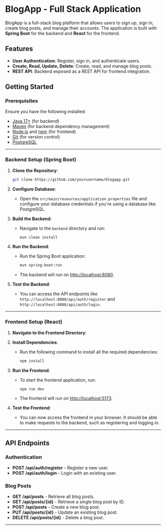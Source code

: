 # BlogApp - Full Stack Application

BlogApp is a full-stack blog platform that allows users to sign up, sign in, create blog posts, and manage their accounts. The application is built with **Spring Boot** for the backend and **React** for the frontend.

## Features

- **User Authentication**: Register, sign in, and authenticate users.
- **Create, Read, Update, Delete**: Create, read, and manage blog posts.
- **REST API**: Backend exposed as a REST API for frontend integration.


## Getting Started

### Prerequisites

Ensure you have the following installed:

- [Java 17+](https://www.oracle.com/java/technologies/javase-jdk17-downloads.html) (for backend)
- [Maven](https://maven.apache.org/) (for backend dependency management)
- [Node.js](https://nodejs.org/) and [npm](https://www.npmjs.com/) (for frontend)
- [Git](https://git-scm.com/) (for version control)
- [PostgreSQL](https://www.postgresql.org/) 

---

### Backend Setup (Spring Boot)

1. **Clone the Repository**:
    ```bash
    git clone https://github.com/yourusername/blogapp.git
    ```

2. **Configure Database**:
   - Open the `src/main/resources/application.properties` file and configure your database credentials if you're using a database like  PostgreSQL.

3. **Build the Backend**:
   - Navigate to the `backend` directory and run:
     ```bash
     mvn clean install
     ```

4. **Run the Backend**:
   - Run the Spring Boot application:
     ```bash
     mvn spring-boot:run
     ```
   - The backend will run on [http://localhost:8080](http://localhost:8080).

5. **Test the Backend**:
   - You can access the API endpoints like `http://localhost:8080/api/auth/register` and `http://localhost:8080/api/auth/login`.

---

### Frontend Setup (React)

1. **Navigate to the Frontend Directory**:
   

2. **Install Dependencies**:
   - Run the following command to install all the required dependencies:
     ```bash
     npm install
     ```

3. **Run the Frontend**:
   - To start the frontend application, run:
     ```bash
     npm run dev
     ```
   - The frontend will run on [http://localhost:5173](http://localhost:5173).

4. **Test the Frontend**:
   - You can now access the frontend in your browser. It should be able to make requests to the backend, such as registering and logging in.

---


## API Endpoints

### Authentication

- **POST /api/auth/register** - Register a new user.
- **POST /api/auth/login** - Login with an existing user.

### Blog Posts

- **GET /api/posts** - Retrieve all blog posts.
- **GET /api/posts/{id}** - Retrieve a single blog post by ID.
- **POST /api/posts** - Create a new blog post.
- **PUT /api/posts/{id}** - Update an existing blog post.
- **DELETE /api/posts/{id}** - Delete a blog post.

---

